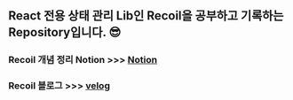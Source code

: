 ## React 전용 상태 관리 Lib인 Recoil을 공부하고 기록하는 Repository입니다. 😎
### Recoil 개념 정리 Notion >>> <a  href="https://www.notion.so/Recoil-4217d6e751324051b45ba79eb75753df"> Notion </a>
### Recoil 블로그 >>> <a href="https://velog.io/@jce1407/Recoil-%EC%B0%8D%EB%A8%B9"> velog </a>